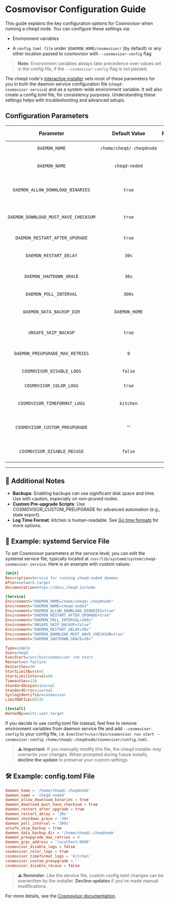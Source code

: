 # Cosmovisor Configuration Guide

This guide explains the key configuration options for Cosmovisor when running a cheqd node. You can configure these settings via:

* Environment variables

* A `config.toml file` under `$DAEMON_HOME/cosmovisor/` (by default) or any other location passed to cosmovisor with `--cosmovisor-config` flag

> **Note:** Environment variables always take precedence over values set in the config file, if the `--cosmovisor-config` flag is not passed.

The cheqd node's [interactive installer](https://raw.githubusercontent.com/cheqd/cheqd-node/refs/heads/main/installer/installer.py) sets most of these parameters for you in both the daemon service configuration file (`cheqd-cosmovisor.service`) and as a system-wide environment variable. It will also create a config.toml file, for consistency purposes. Understanding these settings helps with troubleshooting and advanced setups.

## Configuration Parameters

| Parameter | Default Value | Required | Description | Set by Installer |
|:---------:|:-------------:|:--------:|:------------|:----------------:|
| `DAEMON_HOME`| `/home/cheqd/.cheqdnode` | Yes | Location of the `cosmovisor/` directory. | ✅ |
| `DAEMON_NAME` | `cheqd-noded` | Yes | Name of the node binary. Usually doesn’t need to change. | ✅ |
| `DAEMON_ALLOW_DOWNLOAD_BINARIES` | `true` | No | Allows Cosmovisor to auto-download upgrade binaries. Recommended to be true. | ✅ |
| `DAEMON_DOWNLOAD_MUST_HAVE_CHECKSUM` | `true` | No | Ensures downloaded binaries have checksums. Always true in cheqd upgrade plans. | ✅ |
| `DAEMON_RESTART_AFTER_UPGRADE` | `true` | No | Automatically restarts node after an upgrade. | ✅ |
| `DAEMON_RESTART_DELAY` | `30s` | No | Delay before restart after upgrade. 0s is fine for most setups. | ✅ |
| `DAEMON_SHUTDOWN_GRACE` | `30s` | No | Grace period for clean shutdown. Helps with safe unattended upgrades. | ✅ |
| `DAEMON_POLL_INTERVAL` | `300s` | No | How often to check for upgrade plans. | ❌ |
| `DAEMON_DATA_BACKUP_DIR` | `DAEMON_HOME`| No | Custom directory for pre-upgrade backups. Requires extra storage. | ❌ |
| `UNSAFE_SKIP_BACKUP` | `true` | No | Set to false to enable auto-backups (slower and storage-heavy). | ✅  |
| `DAEMON_PREUPGRADE_MAX_RETRIES` | `0` | No | Max retries for pre-upgrade hook (exit code 31). | ❌ |
| `COSMOVISOR_DISABLE_LOGS` | `false`| No | Disable Cosmovisor logs (not the node logs). | ❌ |
| `COSMOVISOR_COLOR_LOGS` | `true` | No | Enables colored logs for easier readability. | ❌. |
| `COSMOVISOR_TIMEFORMAT_LOGS` | `kitchen` | No | Time format for logs (e.g., 3:04PM). Other formats: rfc3339, unix, etc. | ❌ |
| `COSMOVISOR_CUSTOM_PREUPGRADE` | '' | No | Path to a custom pre-upgrade script. It should be located under `$DAEMON_HOME/cosmovisor/`. | ❌ |
| `COSMOVISOR_DISABLE_RECASE` | `false` | No | Enforces exact case matching for upgrade plan directories. | ❌ |

---

## 📝 Additional Notes

* **Backups**: Enabling backups can use significant disk space and time. Use with caution, especially on non-pruned nodes.
* **Custom Pre-upgrade Scripts**: Use COSMOVISOR_CUSTOM_PREUPGRADE for advanced automation (e.g., state export).
* **Log Time Format**: kitchen is human-readable. See [Go time formats](https://pkg.go.dev/time#pkg-constants) for more options.

## 🔧 Example: systemd Service File

To set Cosmovisor parameters at the service level, you can edit the systemd service file, typically located at `/usr/lib/systemd/system/cheqd-cosmovisor.service`. Here is an example with custom values:

```ini
[Unit]
Description=Service for running cheqd-noded daemon
After=network.target
Documentation=https://docs.cheqd.io/node

[Service]
Environment="DAEMON_HOME=/home/cheqd/.cheqdnode"
Environment="DAEMON_NAME=cheqd-noded"
Environment="DAEMON_ALLOW_DOWNLOAD_BINARIES=true"
Environment="DAEMON_RESTART_AFTER_UPGRADE=true"
Environment="DAEMON_POLL_INTERVAL=300s"
Environment="UNSAFE_SKIP_BACKUP=false"
Environment="DAEMON_RESTART_DELAY=30s"
Environment="DAEMON_DOWNLOAD_MUST_HAVE_CHECKSUM=true"
Environment="DAEMON_SHUTDOWN_GRACE=30s"

Type=simple
User=cheqd
ExecStart=/usr/bin/cosmovisor run start
Restart=on-failure
RestartSec=30
StartLimitBurst=5
StartLimitInterval=60
TimeoutSec=120
StandardOutput=journal
StandardError=journal
SyslogIdentifier=cosmovisor
LimitNOFILE=65535

[Install]
WantedBy=multi-user.target
```

If you decide to use config.toml file instead, feel free to remove environment variables from daemon service file and add `--cosmovisor-config` to your config file, i.e. `ExecStart=/usr/bin/cosmovisor run start --cosmovisor-config /home/cheqd/.cheqdnode/cosmovisor/config.toml`.

> **⚠️ Important**: If you manually modify this file, the cheqd installer may overwrite your changes. When prompted during future installs, **decline the update** to preserve your custom settings.

## 🛠 Example: config.toml File

```toml
daemon_home = '/home/cheqd/.cheqdnode'
daemon_name = 'cheqd-noded'
daemon_allow_download_binaries = true
daemon_download_must_have_checksum = true
daemon_restart_after_upgrade = true
daemon_restart_delay = '30s'
daemon_shutdown_grace = '30s'
daemon_poll_interval = '300s'
unsafe_skip_backup = true
daemon_data_backup_dir = '/home/cheqd/.cheqdnode'
daemon_preupgrade_max_retries = 0
daemon_grpc_address = 'localhost:9090'
cosmovisor_disable_logs = false
cosmovisor_color_logs = true
cosmovisor_timeformat_logs = 'kitchen'
cosmovisor_custom_preupgrade = ''
cosmovisor_disable_recase = false
```

> **⚠️ Reminder**: Like the service file, custom config.toml changes can be overwritten by the installer. **Decline updates** if you’ve made manual modifications.

For more details, see the [Cosmovisor documentation](https://docs.cosmos.network/main/tooling/cosmovisor).
